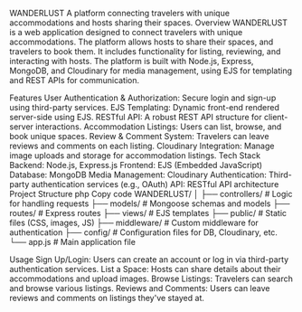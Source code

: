 WANDERLUST
A platform connecting travelers with unique accommodations and hosts sharing their spaces.
Overview
WANDERLUST is a web application designed to connect travelers with unique accommodations. The platform allows hosts to share their spaces, and travelers to book them. It includes functionality for listing, reviewing, and interacting with hosts. The platform is built with Node.js, Express, MongoDB, and Cloudinary for media management, using EJS for templating and REST APIs for communication.

Features
User Authentication & Authorization: Secure login and sign-up using third-party services.
EJS Templating: Dynamic front-end rendered server-side using EJS.
RESTful API: A robust REST API structure for client-server interactions.
Accommodation Listings: Users can list, browse, and book unique spaces.
Review & Comment System: Travelers can leave reviews and comments on each listing.
Cloudinary Integration: Manage image uploads and storage for accommodation listings.
Tech Stack
Backend: Node.js, Express.js
Frontend: EJS (Embedded JavaScript)
Database: MongoDB
Media Management: Cloudinary
Authentication: Third-party authentication services (e.g., OAuth)
API: RESTful API architecture
Project Structure
php
Copy code
WANDERLUST/
│
├── controllers/        # Logic for handling requests
├── models/             # Mongoose schemas and models
├── routes/             # Express routes
├── views/              # EJS templates
├── public/             # Static files (CSS, images, JS)
├── middleware/         # Custom middleware for authentication
├── config/             # Configuration files for DB, Cloudinary, etc.
└── app.js              # Main application file



Usage
Sign Up/Login: Users can create an account or log in via third-party authentication services.
List a Space: Hosts can share details about their accommodations and upload images.
Browse Listings: Travelers can search and browse various listings.
Reviews and Comments: Users can leave reviews and comments on listings they've stayed at.
